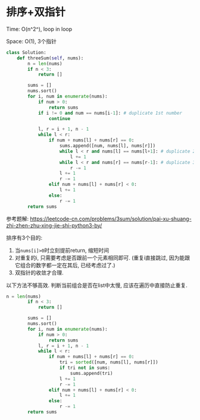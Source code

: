 # 排序+双指针

Time: O(n^2^), loop in loop

Space: O(1), 3个指针

```python
class Solution:
    def threeSum(self, nums):
        n = len(nums)
        if n < 3:
            return []

        sums = []
        nums.sort()
        for i, num in enumerate(nums):
            if num > 0:
                return sums
            if i != 0 and num == nums[i-1]: # duplicate 1st number
                continue

            l, r = i + 1, n - 1
            while l < r:
                if num + nums[l] + nums[r] == 0:
                    sums.append([num, nums[l], nums[r]])
                    while l < r and nums[l] == nums[l+1]: # duplicate 2nd number
                        l += 1
                    while l < r and nums[r] == nums[r-1]: # duplicate 3rd number
                        r -= 1
                    l += 1
                    r -= 1
                elif num + nums[l] + nums[r] < 0:
                    l += 1
                else:
                    r -= 1
        return sums
```

参考题解: https://leetcode-cn.com/problems/3sum/solution/pai-xu-shuang-zhi-zhen-zhu-xing-jie-shi-python3-by/

排序有3个目的:

1.  当`nums[i]>0`时立刻提前return, 缩短时间
2.  对重复的i, 只需要考虑是否跟前一个元素相同即可. (重复i直接跳过, 因为能跟它组合的数字都一定在其后, 已经考虑过了.)
3.  双指针的收敛才合理.



以下方法不够高效. 判断当前组合是否在list中太慢, 应该在遍历中直接防止重复.

```python
n = len(nums)
        if n < 3:
            return []

        sums = []
        nums.sort()
        for i, num in enumerate(nums):
            if num > 0:
                return sums
            l, r = i + 1, n - 1
            while l < r:
                if num + nums[l] + nums[r] == 0:
                    tri = sorted([num, nums[l], nums[r]])
                    if tri not in sums:
                        sums.append(tri)
                    l += 1
                    r -= 1
                elif num + nums[l] + nums[r] < 0:
                    l += 1
                else:
                    r -= 1
        return sums
```

